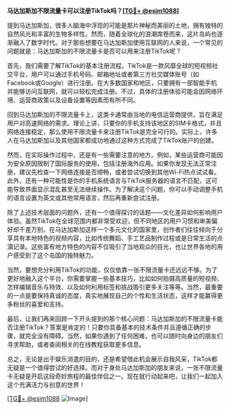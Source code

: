 **马达加斯加不限流量卡可以注册TikTok吗？[[TG💪+ @esim1088](https://t.me/s/esim1088)]**

提到马达加斯加，很多人脑海中浮现的可能是那片神秘而美丽的土地，拥有独特的自然风光和丰富的生物多样性。然而，随着全球化的浪潮席卷而来，这片岛屿也逐渐融入了数字时代。对于那些想要在马达加斯加使用互联网的人来说，一个常见的问题就是：马达加斯加的不限流量卡是否可以用来注册TikTok呢？

首先，我们需要了解TikTok的基本注册流程。TikTok是一款风靡全球的短视频社交平台，用户可以通过手机号码、邮箱地址或者第三方社交媒体账号（如Facebook或Google）进行注册。在大多数国家和地区，只要拥有一部智能手机并能够访问互联网，就可以轻松完成注册。不过，具体的注册体验可能会因网络环境、运营商政策以及设备设置等因素而有所不同。

回到马达加斯加的不限流量卡上，这类卡通常由当地的电信运营商提供，旨在满足用户对高速网络的需求。理论上讲，只要你的手机支持该地区的SIM卡格式，并且网络连接稳定，那么使用不限流量卡来注册TikTok是完全可行的。实际上，许多人在马达加斯加以及其他国家都成功地通过这种方式完成了TikTok账户的创建。

然而，在实际操作过程中，还是有一些需要注意的地方。例如，某些运营商可能因为安全原因限制了国际服务的使用，包括注册海外应用。如果你发现无法正常注册，建议先检查一下网络连接是否顺畅，或者尝试切换到其他Wi-Fi热点试试看。此外，还有一种可能性是你的手机系统语言与TikTok服务器的语言不匹配，这可能导致界面显示混乱甚至无法继续操作。为了解决这个问题，你可以手动调整手机的语言设置为英文或其他常用语言，然后再重新尝试注册。

除了上述技术层面的问题外，还有一个值得探讨的话题——文化差异如何影响用户体验。虽然TikTok在全球范围内都非常受欢迎，但不同地区的用户习惯和审美偏好却千差万别。在马达加斯加这样一个多元文化的国家里，创作者们往往倾向于分享具有本地特色的视频内容，比如传统舞蹈、手工艺品制作过程或是日常生活的点滴记录。这些富有地方特色的内容不仅吸引了当地观众的目光，也让世界各地的用户感受到了这个岛国的独特魅力。

当然，要想充分利用TikTok的功能，仅仅依靠一张不限流量卡还远远不够。为了更好地融入这个平台，你需要掌握一些基本技巧，比如如何拍摄高质量的短视频、怎样编辑音乐与特效、以及如何利用标签和挑战吸引更多关注等等。当然，最重要的一点是要保持真诚的态度，真实地展现自己的个性和生活状态，这样才能赢得更多粉丝的喜爱和支持。

最后，让我们再来回顾一下开头提到的那个核心问题：马达加斯加的不限流量卡能否注册TikTok？答案是肯定的！只要你具备基本的技术条件并且遵循正确的步骤，就完全没有障碍。当然，如果你遇到了任何困难，也可以随时向身边的朋友们寻求帮助，或者查阅相关的在线教程获取更多信息。

总之，无论是出于娱乐消遣的目的，还是希望借此机会展示自我风采，TikTok都无疑是一个值得尝试的好选择。而对于身处马达加斯加的朋友来说，一张不限流量卡无疑是开启这段奇妙旅程的最佳伴侣之一。现在就行动起来吧，让我们一起加入这个充满活力与创意的世界！

[[TG💪+ @esim1088](https://t.me/s/esim1088) ![Image](https://i.postimg.cc/4NQfJmqS/Snipaste-2025-05-13-00-14-12.png)]